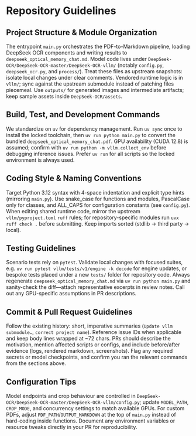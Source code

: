 # Repository Guidelines

## Project Structure & Module Organization
The entrypoint `main.py` orchestrates the PDF-to-Markdown pipeline, loading DeepSeek OCR components and writing results to `deepseek_optical_memory_chat.md`. Model code lives under `DeepSeek-OCR/DeepSeek-OCR-master/DeepSeek-OCR-vllm/` (notably `config.py`, `deepseek_ocr.py`, and `process/`). Treat these files as upstream snapshots: isolate local changes under clear comments. Vendored runtime logic is in `vllm/`; sync against the upstream submodule instead of patching files piecemeal. Use `outputs/` for generated images and intermediate artifacts; keep sample assets inside `DeepSeek-OCR/assets`.

## Build, Test, and Development Commands
We standardize on `uv` for dependency management. Run `uv sync` once to install the locked toolchain, then `uv run python main.py` to convert the bundled `deepseek_optical_memory_chat.pdf`. GPU availability (CUDA 12.8) is assumed; confirm with `uv run python -m vllm.collect_env` before debugging inference issues. Prefer `uv run` for all scripts so the locked environment is always used.

## Coding Style & Naming Conventions
Target Python 3.12 syntax with 4-space indentation and explicit type hints (mirroring `main.py`). Use snake_case for functions and modules, PascalCase only for classes, and ALL_CAPS for configuration constants (see `config.py`). When editing shared runtime code, mirror the upstream `vllm/pyproject.toml` `ruff` rules; for repository-specific modules run `uvx ruff check .` before submitting. Keep imports sorted (stdlib → third party → local).

## Testing Guidelines
Scenario tests rely on `pytest`. Validate local changes with focused suites, e.g. `uv run pytest vllm/tests/v1/engine -k decode` for engine updates, or bespoke tests placed under a new `tests/` folder for repository code. Always regenerate `deepseek_optical_memory_chat.md` via `uv run python main.py` and sanity-check the diff—attach representative excerpts in review notes. Call out any GPU-specific assumptions in PR descriptions.

## Commit & Pull Request Guidelines
Follow the existing history: short, imperative summaries (`Update vllm submodule…`, `correct project name`). Reference issue IDs when applicable and keep body lines wrapped at ~72 chars. PRs should describe the motivation, mention affected scripts or configs, and include before/after evidence (logs, rendered markdown, screenshots). Flag any required secrets or model checkpoints, and confirm you ran the relevant commands from the sections above.

## Configuration Tips
Model endpoints and crop behaviour are controlled in `DeepSeek-OCR/DeepSeek-OCR-master/DeepSeek-OCR-vllm/config.py`; update `MODEL_PATH`, `CROP_MODE`, and concurrency settings to match available GPUs. For custom PDFs, adjust `PDF_PATH`/`OUTPUT_MARKDOWN` at the top of `main.py` instead of hard-coding inside functions. Document any environment variables or resource tweaks directly in your PR for reproducibility.
